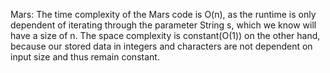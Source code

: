 Mars: The time complexity of the Mars code is O(n), as the runtime is only dependent of iterating through the parameter String s, which we know will have a size of n. The space complexity is constant(O(1))
on the other hand, because our stored data in integers and characters are not dependent on input size and thus remain constant.
